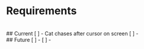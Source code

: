 # Requirements
<br>
## Current
[ ] - Cat chases after cursor on screen
[ ] -
<br>
## Future
[ ] -
[ ] -
